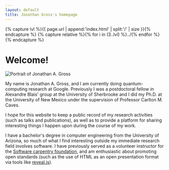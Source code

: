 ```yaml
---
layout: default
title: Jonathan Gross's homepage
---
```


{% capture lvl %}{{ page.url | append:'index.html' | split:'/' | size }}{% endcapture %}
{% capture relative %}{% for i in (3..lvl) %}../{% endfor %}{% endcapture %}

Welcome!
========

<img id='portrait' src='{{ relative }}images/cropped-joshua-tree-portrait.jpg'
  alt='Portrait of Jonathan A. Gross' />

My name is Jonathan A. Gross, and I am currently doing quantum-computing
research at Google.
Previously I was a postdoctoral fellow in Alexandre Blais' group at the
University of Sherbrooke and I did my Ph.D. at the University of New Mexico
under the supervision of Professor Carlton M. Caves.

I hope for this website to keep a public record of my research activities (such
as talks and publications), as well as to provide a platform for sharing
interesting things I happen upon during the course of my work.

I have a bachelor's degree in computer engineering from the University of
Arizona, so much of what I find interesting outside my immediate research field
involves software.
I have previously served as a volunteer instructor for the [Software carpentry
foundation][swc], and am enthusiastic about promoting open standards (such as
the use of HTML as an open presentation format via tools like
[reveal.js][rjs]).

[swc]: http://software-carpentry.org/
[rjs]: http://lab.hakim.se/reveal-js
